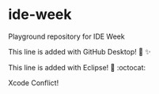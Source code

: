 # ide-week
Playground repository for IDE Week

This line is added with GitHub Desktop! :tada: :sparkles:

This line is added with Eclipse! :tada: :octocat:

Xcode Conflict!

